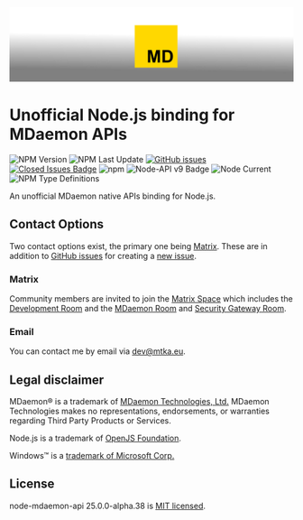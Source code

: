 [![An unofficial MDaemon native APIs binding for Node.js.](https://raw.githubusercontent.com/ealib/node-mdaemon-api/main/node-mdaemon-api-banner.jpg)](https://mtka.eu/software/node-mdaemon-api)

# Unofficial Node.js binding for MDaemon APIs

![NPM Version](https://img.shields.io/npm/v/node-mdaemon-api?style=flat-square)
![NPM Last Update](https://img.shields.io/npm/last-update/node-mdaemon-api?style=flat-square)
[![GitHub issues](https://img.shields.io/github/issues/ealib/node-mdaemon-api?style=flat-square)](https://github.com/ealib/node-mdaemon-api/issues)
[![Closed Issues Badge](https://img.shields.io/github/issues-closed/ealib/node-mdaemon-api?color=%238256d0&style=flat-square)](https://github.com/ealib/node-mdaemon-api/issues?q=is%3Aissue+is%3Aclosed)
![npm](https://img.shields.io/npm/dm/node-mdaemon-api?style=flat-square)
![Node-API v9 Badge](https://img.shields.io/badge/Node--API-v9-green.svg?style=flat-square)
![Node Current](https://img.shields.io/node/v/node-mdaemon-api?style=flat-square)
![NPM Type Definitions](https://img.shields.io/npm/types/node-mdaemon-api?style=flat-square)

An unofficial MDaemon native APIs binding for Node.js.

## Contact Options

Two contact options exist, the primary one being [Matrix](#matrix). These are in addition to
[GitHub issues](https://github.com/ealib/node-mdaemon-api/issues)
for creating a
[new issue](https://github.com/ealib/node-mdaemon-api/issues/new).

### Matrix

Community members are invited to join the [Matrix Space](https://matrix.to/#/#mdaemon-ecosystem:matrix.org) which includes
the [Development Room](https://matrix.to/#/#mdaemon-dev:matrix.org) and the
[MDaemon Room](https://matrix.to/#/#mdaemon:matrix.org) and
[Security Gateway Room](https://matrix.to/#/#security-gateway:matrix.org).

### Email

You can contact me by email via [dev@mtka.eu](mailto:dev@mtka.eu).

## Legal disclaimer

MDaemon® is a trademark of [MDaemon Technologies, Ltd.](https://mdaemon.com/pages/about-us)
MDaemon Technologies makes no representations, endorsements, or
warranties regarding Third Party Products or Services.

Node.js is a trademark of [OpenJS Foundation](https://openjsf.org/).

Windows&trade; is a [trademark of Microsoft Corp.](https://www.microsoft.com/en-us/legal/intellectualproperty/trademarks)

## License

node-mdaemon-api 25.0.0-alpha.38 is [MIT licensed](license.md).
